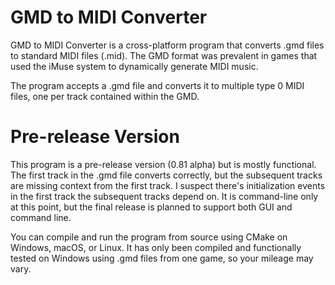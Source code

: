 # GMD to MIDI Converter

GMD to MIDI Converter is a cross-platform program that converts .gmd files to standard MIDI files (.mid). The GMD format was prevalent in games that used the iMuse system to dynamically generate MIDI music.

The program accepts a .gmd file and converts it to multiple type 0 MIDI files, one per track contained within the GMD.

# Pre-release Version

This program is a pre-release version (0.81 alpha) but is mostly functional.
The first track in the .gmd file converts correctly, but the subsequent tracks are missing context from the first track. I suspect there's initialization events in the first track the subsequent tracks depend on.
It is command-line only at this point, but the final release is planned to support both GUI and command line.

You can compile and run the program from source using CMake on Windows, macOS, or Linux. 
It has only been compiled and functionally tested on Windows using .gmd files from one game, so your mileage may vary.